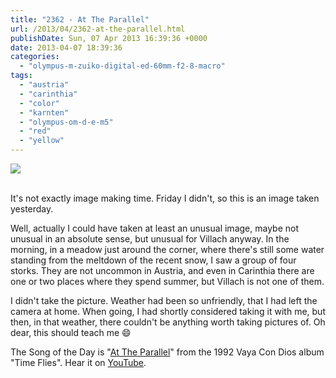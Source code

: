 ```yaml
---
title: "2362 - At The Parallel"
url: /2013/04/2362-at-the-parallel.html
publishDate: Sun, 07 Apr 2013 16:39:36 +0000
date: 2013-04-07 18:39:36
categories: 
  - "olympus-m-zuiko-digital-ed-60mm-f2-8-macro"
tags: 
  - "austria"
  - "carinthia"
  - "color"
  - "karnten"
  - "olympus-om-d-e-m5"
  - "red"
  - "yellow"
---
```

<div class="container">
<div class="center"><a target="_blank" href="https://d25zfm9zpd7gm5.cloudfront.net/1200x1200/2013/20130406_134449_lr.jpg"><img src="https://d25zfm9zpd7gm5.cloudfront.net/0600x0600/2013/20130406_134449_lr.jpg" /></a></div>
</div>
<br />

It's not exactly image making time. Friday I didn't, so this is an image taken yesterday. 

Well, actually I could have taken at least an unusual image, maybe not unusual in an absolute sense, but unusual for Villach anyway. In the morning, in a meadow just around the corner, where there's still some water standing from the meltdown of the recent snow, I saw a group of four storks. They are not uncommon in Austria, and even in Carinthia there are one or two places where they spend summer, but Villach is not one of them.

I didn't take the picture. Weather had been so unfriendly, that I had left the camera at home. When going, I had shortly considered taking it with me, but then, in that weather, there couldn't be anything worth taking pictures of. Oh dear, this should teach me 😄

 The Song of the Day is "<a href="http://www.lyricsmode.com/lyrics/v/vaya_con_dios/at_the_parallel.html" target="_blank">At The Parallel</a>" from the 1992 Vaya Con Dios album "Time Flies". Hear it on <a href="http://www.youtube.com/watch?v=-jAh9aZAim4" target="_blank">YouTube</a>.
